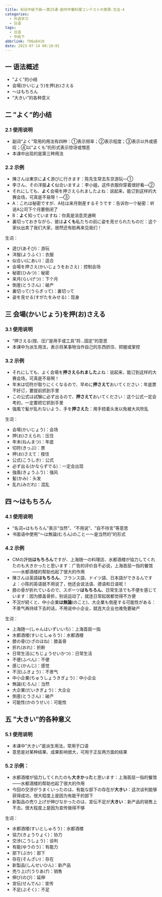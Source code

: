 ```yaml
---
title: 标日中级下册——第25课-創作中華料理コンテストの実現-文法-4
categories:
  - 外语学习
  - 日语
tags:
  - 日语
  - 中级下
abbrlink: f06a8410
date: 2023-07-14 08:18:01
---
```

## 一 语法概述

* ”よく”的小结
* 会場(かいじょう)を押(お)さえる
* ～はもちろん
* ”大きい”的各种意义

<!--more-->

## 二 ”よく”的小结

### 2.1 使用说明

* 副词“よく”常用的用法有四种：①表示频率；②表示程度；③表示以外或感叹；④以“よくも”的形式表示惊讶或憎恶
* 本课中出现的是第三种用法

### 2.2 示例

* 陳さんは東京に**よく**游びに行きます：陈先生常去东京游玩—①
* 李さん、その洋服**よく**似合いますよ：李小姐，这件衣服你穿着很好看—②
* それにしても、**よく**会場を押さえられましたよね：说起来，能订到这样的大赛会场，可真是不易呀！—③
* A：これは秘密ですが、A社は来月倒産するそうです：告诉你一个秘密：听说A公司下个月要倒闭了
* B：**よく**知っていますね：你真是消息灵通啊
* 裏切っておきながら、彼は**よくも**私たちの前に姿を見せられたものだ：这个家伙出卖了我们大家，居然还有脸再来见我们！

生词：

* 遊び(あそび)：游玩
* 洋服(ようふく)：衣服
* 似合い(にあい)：适合
* 会場を押さえ(かいじょうをおさえ)：控制会场
* 秘密(ひみつ)：秘密
* 来月(らいげつ)：下个月
* 倒産(とうさん)：破产
* 裏切って(うらぎって)：裏切って
* 姿を見せる(すがたをみせる)：现身

## 三 会場(かいじょう)を押(お)さえる

### 3.1 使用说明

* “押さえる(按、压)”是用手或工具“将...固定”的意思
* 本课中为派生用法，表示将某事物当作自己的东西抓住、把握或掌控

### 3.2 示例

* それにしても、よく会場を**押さえられました**よね：说起来，能订到这样的大赛会场，可真是不易啊！
* 年末は切符が取りにくくなるので、早めに**押さえて**おいてください：年底票不好订，要提前抓到手里
* この公式は試験に必ず出るので、**押さえて**おいてください：这个公式一定会考的，一定要把它抓到手里
* 強風で髪が乱れないよう、手を**押さえた**：用手捂着头发以免被大风吹乱

生词：

* 会場(かいじょう)：会场
* 押(お)さえられ：压住
* 年末(ねんまつ)：年底
* 切符(きっぷ)：票
* 押(お)さえて：按住
* 公式(こうしき)：公式
* 必ず出る(かならずでる)：一定会出现
* 強風(きょうふう)：强风
* 髪(かみ)：头发
* 乱れ(みだれ)：混乱

## 四 ～はもちろん

### 4.1 使用说明

* “名词+はもちろん”表示“当然”、“不用说”、“自不待言”等意思
* 书面语中使用“～は無論(むろん)のことー～是当然的”的形式

### 4.2 示例

* CMの評価**はもちろん**ですが、上海随一の料理店、水都酒楼が協力してくれたのも大きかったと思います：广告的评价自不必说，上海首屈一指的餐馆——水都酒楼的帮助也起了很大的作用
* 陳さんは英語**はもちろん**、フランス語、ドイツ語、日本語ができるんですよ：小陈的英语就不用说了，他还会说法语、德语和日语呢！
* 膝の骨が折れているので、スポーツ**はもちろん**、日常生活でも不便を感じています：因为膝盖骨折，别说运动了，就连日常起居都觉得不方便
* 不況が続くと、中小企業**は無論**(のこと)、大企業も倒産する可能性がある：不景气再持续下去的话，不用说中小企业，就连大企业也难免要破产

生词：

* 上海随一(しゃんはいずいいち)：上海首屈一指
* 水都酒楼(すいとしゅろう)：水都酒楼
* 膝の骨(ひざのほね)：膝盖骨
* 折れ(おれ)：折断
* 日常生活(にちじょうせいかつ)：日常生活
* 不便(ふべん)：不便
* 感じ(かんじ)：感觉
* 不況(ふきょう)：不景气
* 中小企業(ちゅうしょうきぎょう)：中小企业
* 無論(むろん)：当然
* 大企業(だいきぎょう)：大企业
* 倒産(とうさん)：破产
* 可能性(かのうせい)：可能性

## 五 ”大きい”的各种意义

### 5.1 使用说明

* 本课中”大きい”是派生用法，常用于口语
* 意思是对某种结果、成果影响很大，可用于正反两方面的结果

### 5.2 示例：

* 水都酒楼が協力してくれたのも**大きかった**と思います：上海首屈一指的餐馆——水都酒楼的帮助也起了很大的作用
* 今回の交渉がうまくいったのは、有能な部下の存在が**大きい**：这次谈判能够获得成功，很大程度上是因为有能干的部下
* 新製品の売り上げが伸びなかったのは、宣伝不足が**大きい**：新产品的销售上不去，很大程度上是因为宣传做得不够

生词：

* 水都酒楼(すいとしゅろう)：水都酒楼
* 協力(きょうりょく)：协力
* 交渉(こうしょう)：谈判
* 有能(ゆうのう)：有能力
* 部下(ぶか)：部下
* 存在(そんざい)：存在
* 新製品(しんせいひん)：新产品
* 売り上げ(うりあげ)：销售
* 伸び(のび)：延伸
* 宣伝(せんでん)：宣传
* 不足(ぶそく)：不足



